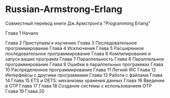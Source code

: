 Russian-Armstrong-Erlang
========================

Совместный перевод книги Дж.Армстронга &quot;Programming Erlang&quot;

Глава 1 Начало

Глава 2 Приступаем к изучению
Глава 3 Последовательное программирование
Глава 4 Исключения
Глава 5 Расширенное последовательное программирование
Глава 6 Компилирование и запуск ваших программ
Глава 7 Параллельность
Глава 8 Параллельное программирование
Глава 9 Ошибки в параллельных программах
Глава 10 Распределенное программирование
Глава 11 Легкий IRC
Глава 12 Интерфейсы с другими программами
Глава 13 Работа с файлами
Глава 14
Глава 15 ETS и DETS: механизмы хранения данных
Глава 16 Введение в OTP
Глава 17
Глава 18 Создание системы с использованием OTP
Глава 19
Глава 20